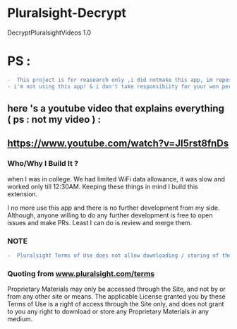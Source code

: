 # Pluralsight-Decrypt
DecryptPluralsightVideos 1.0


# PS : 
```diff
-  This project is for reasearch only ,i did notmake this app, im reposting ! 
- i'm not using this app! & i don't take responsibiity for your won personal misusing !!!
``` 
  
 


## here 's a youtube video that explains everything ( ps : not my video ) : 

## https://www.youtube.com/watch?v=JI5rst8fnDs



### Who/Why I Build It ?

when I was in college. We had limited WiFi data allowance, it was slow and worked only till 12:30AM. Keeping these things in mind I build this extension.

I no more use this app and there is no further development from my side. Although, anyone willing to do any further development is free to open issues and make PRs. Least I can do is review and merge them.



### NOTE
``` diff
-  Pluralsight Terms of Use does not allow downloading / storing of the video. 
``` 


### Quoting from www.pluralsight.com/terms


Proprietary Materials may only be accessed through the Site, and not by or from any other site or means. The applicable License granted you by these Terms of Use is a right of access through the Site only, and does not grant to you any right to download or store any Proprietary Materials in any medium.
